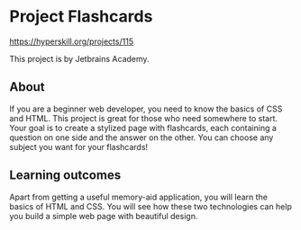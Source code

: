 # Project Flashcards

https://hyperskill.org/projects/115

This project is by Jetbrains Academy.

## About

If you are a beginner web developer, you need to know the basics of CSS and HTML. This project is great for those who
need somewhere to start. Your goal is to create a stylized page with flashcards, each containing a question on one side
and the answer on the other. You can choose any subject you want for your flashcards!

## Learning outcomes

Apart from getting a useful memory-aid application, you will learn the basics of HTML and CSS. You will see how these
two technologies can help you build a simple web page with beautiful design.
